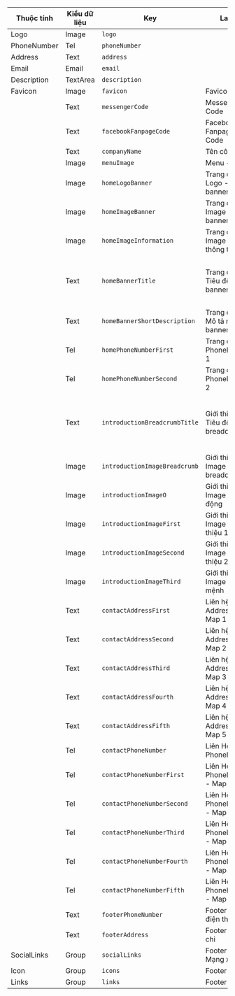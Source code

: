| Thuộc tính | Kiểu dữ liệu | Key | Label | Giá trị mặc định |
|--|--|--|--|--|
| Logo  | Image | `logo` | | | 
| PhoneNumber  | Tel | `phoneNumber` | | | 
| Address  | Text | `address` | | | 
| Email  | Email | `email` | | | 
| Description  | TextArea | `description` | | | 
| Favicon  | Image | `favicon` | Favicon | |  
| | Text | `messengerCode` | Messenger Code | |
| | Text | `facebookFanpageCode` | Facebook Fanpage Code | |
| | Text | `companyName` | Tên công ty | |
| | Image | `menuImage` | Menu - Image | | 
| | Image | `homeLogoBanner` | Trang chủ - Logo - banner | | 
| | Image | `homeImageBanner`| Trang chủ - Image - banner | | 
| | Image | `homeImageInformation`| Trang chủ - Image - thông tin | | 
| | Text | `homeBannerTitle` | Trang chủ - Tiêu đề banner | `Thuận Thiên hạt gạo sạch cho <span class='text-primary-1'>sức khỏe vàng</span>` |
| | Text | `homeBannerShortDescription` | Trang chủ - Mô tả ngắn banner | |
| | Tel | `homePhoneNumberFirst` | Trang chủ - PhoneNumber 1 | |
| | Tel | `homePhoneNumberSecond` | Trang chủ - PhoneNumber 2 | |
| | Text | `introductionBreadcrumbTitle` | Giới thiệu - Tiêu đề breadcrumb | `<span class='text-primary-1'> Thuận Thiên </span> Yêu Nông Nghiệp, Thương Nông Dân` |
| | Image | `introductionImageBreadcrumb`| Giới thiệu - Image - breadcrumb | | 
| | Image | `introductionImageO`| Giới thiệu - Image - hoạt động | | 
| | Image | `introductionImageFirst` | Giới thiệu - Image - giới thiệu 1 | | 
| | Image | `introductionImageSecond` | Giới thiệu - Image - giới thiệu 2 | | 
| | Image | `introductionImageThird` | Giới thiệu - Image - sứ mệnh | | 
| | Text | `contactAddressFirst` | Liên hệ - Address - Map 1  | |
| | Text | `contactAddressSecond` | Liên hệ - Address - Map 2  | |
| | Text | `contactAddressThird` | Liên hệ - Address - Map 3  | |
| | Text | `contactAddressFourth` | Liên hệ - Address - Map 4  | |
| | Text | `contactAddressFifth` | Liên hệ - Address - Map 5  | |
| | Tel | `contactPhoneNumber` | Liên Hệ - PhoneNumber | |
| | Tel | `contactPhoneNumberFirst` | Liên Hệ - PhoneNumber - Map 1 | |
| | Tel | `contactPhoneNumberSecond` | Liên Hệ - PhoneNumber - Map 2 | |
| | Tel | `contactPhoneNumberThird` | Liên Hệ - PhoneNumber - Map 3 | |
| | Tel | `contactPhoneNumberFourth` | Liên Hệ - PhoneNumber - Map 4 | |
| | Tel | `contactPhoneNumberFifth` | Liên Hệ - PhoneNumber - Map 5 | |
| | Text | `footerPhoneNumber` | Footer - Số điện thoại| |
| | Text | `footerAddress` | Footer - Địa chỉ| |
| SocialLinks  | Group<SocialLink> | `socialLinks` | Footer - Mạng xã hội | Group[3]| 
| Icon  | Group<Icon> | `icons` | Footer - icons | Group[3]| 
| Links  | Group<Link>| `links` | Footer - Links | Group[5] | 